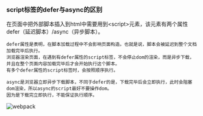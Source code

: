 ### script标签的defer与async的区别

在页面中把外部脚本插入到html中需要用到\<script\>元素，该元素有两个属性defer（延迟脚本）/async（异步脚本）。

```
defer属性是表明，在脚本加载过程中不会影响页面构造。也就是说，脚本会被延迟到整个文档加载完毕后执行。
浏览器渲染页面，在遇到有defer属性的script标签，不会停止dom的渲染，而是异步下载，并且在整个页面内容加载完毕后才会开始执行这个脚本。
有多个defer属性的script标签时，会按照顺序执行。
```

```
async是浏览器立即异步下载脚本，不同于defer的是，下载完毕后会立即执行，此时会阻塞dom渲染，所以async的script最好不要操作dom。
因为是下载完立即执行，不能保证执行顺序。
```

![webpack](./static/img/async-script.jpg)